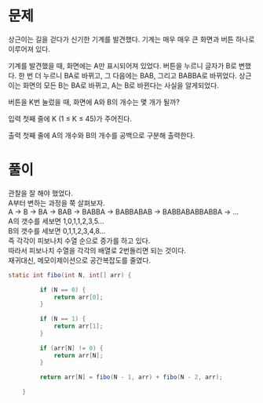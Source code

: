 # 문제
상근이는 길을 걷다가 신기한 기계를 발견했다. 기계는 매우 매우 큰 화면과 버튼 하나로 이루어져 있다.

기계를 발견했을 때, 화면에는 A만 표시되어져 있었다. 버튼을 누르니 글자가 B로 변했다. 
한 번 더 누르니 BA로 바뀌고, 그 다음에는 BAB, 그리고 BABBA로 바뀌었다. 상근이는 화면의 모든 B는 BA로 바뀌고, A는 B로 바뀐다는 사실을 알게되었다.

버튼을 K번 눌렀을 때, 화면에 A와 B의 개수는 몇 개가 될까?

입력
첫째 줄에 K (1 ≤ K ≤ 45)가 주어진다.

출력
첫째 줄에 A의 개수와 B의 개수를 공백으로 구분해 출력한다.


# 풀이
관찰을 잘 해야 했었다.   
A부터 변하는 과정을 쭉 살펴보자.   
A -> B -> BA -> BAB -> BABBA -> BABBABAB -> BABBABABBABBA -> ...   
A의 갯수를 세보면 1,0,1,1,2,3,5...   
B의 갯수를 세보면 0,1,1,2,3,4,8...   
즉 각각이 피보나치 수열 순으로 증가를 하고 있다.   
따라서 피보나치 수열을 각각의 배열로 2번돌리면 되는 것이다.   
재귀대신, 메모이제이션으로 공간복잡도를 줄였다.
```java
static int fibo(int N, int[] arr) {
		 
		 if (N == 0) {
			 return arr[0];
		 }
		 
		 if (N == 1) {
			 return arr[1];
		 }
		 
		 if (arr[N] != 0) {
			 return arr[N];
		 }
		 
		 return arr[N] = fibo(N - 1, arr) + fibo(N - 2, arr);
		 
	}
 ```
